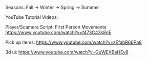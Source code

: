 Seasons: Fall -> Winter -> Spring -> Summer

YouTube Tutorial Videos:

Player/Scamera Script: First Person Movements https://www.youtube.com/watch?v=f473C43s8nE

Pick up items: https://www.youtube.com/watch?v=zEfahR66Pa8

3d ui: https://www.youtube.com/watch?v=GuWEXBeHEy8

